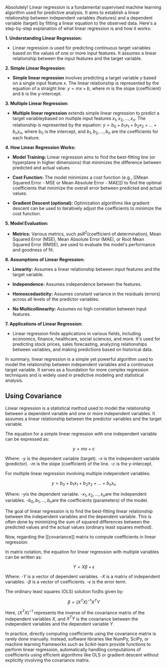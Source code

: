 Absolutely! Linear regression is a fundamental supervised machine learning algorithm used for predictive analysis. It aims to establish a linear relationship between independent variables (features) and a dependent variable (target) by fitting a linear equation to the observed data. Here's a step-by-step explanation of what linear regression is and how it works:

**1. Understanding Linear Regression:**

- Linear regression is used for predicting continuous target variables based on the values of one or more input features. It assumes a linear relationship between the input features and the target variable.

**2. Simple Linear Regression:**

- **Simple linear regression** involves predicting a target variable $y$ based on a single input feature $x$. The linear relationship is represented by the equation of a straight line: $y = mx + b$, where $m$ is the slope (coefficient) and $b$ is the y-intercept.

**3. Multiple Linear Regression:**

- **Multiple linear regression** extends simple linear regression to predict a target variable$y$based on multiple input features $x_1, x_2, ..., x_n$. The relationship is represented by the equation: $y = b_0 + b_1x_1 + b_2x_2 + ... + b_nx_n$, where $b_0$ is the intercept, and $b_1, b_2, ..., b_n$ are the coefficients for each feature.

**4. How Linear Regression Works:**

- **Model Training:** Linear regression aims to find the best-fitting line (or hyperplane in higher dimensions) that minimizes the difference between predicted and actual values.

- **Cost Function:** The model minimizes a cost function (e.g., [[Mean Squared Error - MSE or Mean Absolute Error - MAE]]) to find the optimal coefficients that minimize the overall error between predicted and actual values.

- **Gradient Descent (optional):** Optimization algorithms like gradient descent can be used to iteratively adjust the coefficients to minimize the cost function.

**5. Model Evaluation:**

- **Metrics:** Various metrics, such as$R^2$(coefficient of determination), Mean Squared Error (MSE), Mean Absolute Error (MAE), or Root Mean Squared Error (RMSE), are used to evaluate the model's performance and goodness of fit.

**6. Assumptions of Linear Regression:**

- **Linearity:** Assumes a linear relationship between input features and the target variable.
  
- **Independence:** Assumes independence between the features.
  
- **Homoscedasticity:** Assumes constant variance in the residuals (errors) across all levels of the predictor variables.
  
- **No Multicollinearity:** Assumes no high correlation between input features.

**7. Applications of Linear Regression:**

- Linear regression finds applications in various fields, including economics, finance, healthcare, social sciences, and more. It's used for predicting stock prices, sales forecasting, analyzing relationships between variables, and making predictions based on historical data.

In summary, linear regression is a simple yet powerful algorithm used to model the relationship between independent variables and a continuous target variable. It serves as a foundation for more complex regression techniques and is widely used in predictive modeling and statistical analysis.

## Using Covariance 
Linear regression is a statistical method used to model the relationship between a dependent variable and one or more independent variables. It assumes a linear relationship between the predictor variables and the target variable.

The equation for a simple linear regression with one independent variable can be expressed as:

$$y = mx + c$$

Where:
-$y$ is the dependent variable (target).
-$x$ is the independent variable (predictor).
-$m$ is the slope (coefficient) of the line.
-$c$ is the y-intercept.

For multiple linear regression involving multiple independent variables:

$$y = b_0 + b_1x_1 + b_2x_2 + ... + b_nx_n$$

Where:
-$y$is the dependent variable.
-$x_1, x_2, ..., x_n$are the independent variables.
-$b_0, b_1, ..., b_n$are the coefficients (parameters) of the model.

The goal of linear regression is to find the best-fitting linear relationship between the independent variables and the dependent variable. This is often done by minimizing the sum of squared differences between the predicted values and the actual values (ordinary least squares method).

Now, regarding the [[covariance]] matrix to compute coefficients in linear regression:

In matrix notation, the equation for linear regression with multiple variables can be written as:

$$Y = X\beta + \epsilon$$

Where:
-$Y$ is a vector of dependent variables.
-$X$ is a matrix of independent variables.
-$\beta$ is a vector of coefficients.
-$\epsilon$ is the error term.

The ordinary least squares (OLS) solution for$\beta$is given by:

$$\beta = (X^TX)^{-1}X^TY$$

Here, $(X^TX)^{-1}$ represents the inverse of the covariance matrix of the independent variables $X$, and $X^TY$ is the covariance between the independent variables and the dependent variable $Y$.

In practice, directly computing coefficients using the covariance matrix is rarely done manually. Instead, software libraries like NumPy, SciPy, or machine learning frameworks such as Scikit-learn provide functions to perform linear regression, automatically handling computations of coefficients using efficient algorithms like OLS or gradient descent without explicitly involving the covariance matrix.